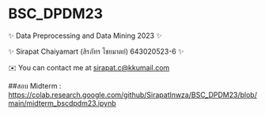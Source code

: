 # BSC_DPDM23
✨ Data Preprocessing and Data Mining 2023 ✨

✨ Sirapat Chaiyamart (สิรภัทร ไชยมาตย์) 643020523-6 ✨

✉️ You can contact me at sirapat.c@kkumail.com

##สอบ Midterm : https://colab.research.google.com/github/Sirapatlnwza/BSC_DPDM23/blob/main/midterm_bscdpdm23.ipynb
